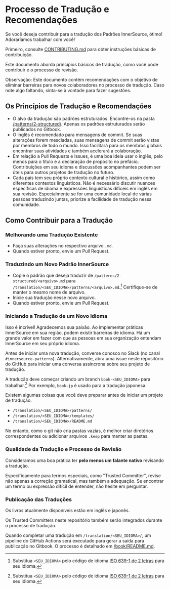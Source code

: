# Processo de Tradução e Recomendações

Se você deseja contribuir para a tradução dos Padrões InnerSource, ótimo! Adoraríamos trabalhar com você!

Primeiro, consulte [CONTRIBUTING.md](/CONTRIBUTING.md) para obter instruções básicas de contribuição.

Este documento aborda princípios básicos de tradução, como você pode contribuir e o processo de revisão.

Observação: Este documento contém recomendações com o objetivo de eliminar barreiras para novos colaboradores no processo de tradução. Caso note algo faltando, sinta-se à vontade para fazer sugestões.

## Os Princípios de Tradução e Recomendações

- O alvo da tradução são padrões estruturados. Encontre-os na pasta [/patterns/2-structured/](../../patterns/2-structured/). Apenas os padrões estruturados serão publicados no Gitbook.
- O inglês é recomendado para mensagens de commit. Se suas alterações forem mescladas, suas mensagens de commit serão vistas por membros de todo o mundo. Isso facilitará para os membros globais encontrar suas atividades e também acelerará a colaboração.
- Em relação a Pull Requests e Issues, é uma boa ideia usar o inglês, pelo menos para o título e a declaração de propósito no prefácio. Contribuições em seu idioma e discussões acompanhantes podem ser úteis para outros projetos de tradução no futuro.
- Cada país tem seu próprio contexto cultural e histórico, assim como diferentes contextos linguísticos. Não é necessário discutir nuances específicas de idioma e expressões linguísticas difíceis em inglês em sua revisão. Especialmente se for uma comunidade local de várias pessoas traduzindo juntas, priorize a facilidade de tradução nessa comunidade.

## Como Contribuir para a Tradução

### Melhorando uma Tradução Existente

- Faça suas alterações no respectivo arquivo `.md`.
- Quando estiver pronto, envie um Pull Request.

### Traduzindo um Novo Padrão InnerSource

- Copie o padrão que deseja traduzir de `/patterns/2-structured/<arquivo>.md` para `/translation/<SEU_IDIOMA>/patterns/<arquivo>.md`.[^1] Certifique-se de manter o mesmo nome de arquivo.
- Inicie sua tradução nesse novo arquivo.
- Quando estiver pronto, envie um Pull Request.

### Iniciando a Tradução de um Novo Idioma

Isso é incrível! Agradecemos sua paixão. Ao implementar práticas InnerSource em sua região, podem existir barreiras de idioma. Há um grande valor em fazer com que as pessoas em sua organização entendam InnerSource em seu próprio idioma.

Antes de iniciar uma nova tradução, converse conosco no Slack (no canal `#innersource-patterns`). Alternativamente, abra uma issue neste repositório do GitHub para iniciar uma conversa assíncrona sobre seu projeto de tradução.

A tradução deve começar criando um branch `book-<SEU_IDIOMA>` para trabalhar.[^1]
Por exemplo, `book-jp` é usado para a tradução japonesa.

Existem algumas coisas que você deve preparar antes de iniciar um projeto de tradução.

- `/translation/<SEU_IDIOMA>/patterns/`
- `/translation/<SEU_IDIOMA>/templates/`
- `/translation/<SEU_IDIOMA>/README.md`

No entanto, como o git não cria pastas vazias, é melhor criar diretórios correspondentes ou adicionar arquivos `.keep` para manter as pastas.

### Qualidade da Tradução e Processo de Revisão

Consideramos uma boa prática ter **pelo menos um falante nativo** revisando a tradução.

Especificamente para termos especiais, como "Trusted Committer", revise não apenas a correção gramatical, mas também a adequação. Se encontrar um termo ou expressão difícil de entender, não hesite em perguntar.

### Publicação das Traduções

Os livros atualmente disponíveis estão em inglês e japonês.

Os Trusted Committers neste repositório também serão integrados durante o processo de tradução.

Quando completar uma tradução em `/translation/<SEU_IDIOMA>/`, um pipeline do GitHub Actions será executado para gerar a saída para publicação no Gitbook. O processo é detalhado em [/book/README.md](/book/README.md).

[^1]: Substitua `<SEU_IDIOMA>` pelo código de idioma [ISO 639-1 de 2 letras](https://en.wikipedia.org/wiki/List_of_ISO_639-1_codes) para seu idioma.
